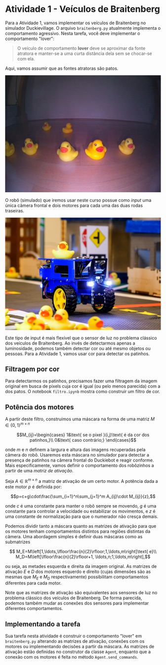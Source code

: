# Atividade 1 - Veículos de Braitenberg

Para a Atividade 1, vamos implementar os veículos de Braitenberg no simulador Duckievillage. O
arquivo `braitenberg.py` atualmente implementa o comportamento agressivo. Nesta tarefa, você deve
implementar o comportamento "lover":

> O veículo de comportamento **lover** deve se aproximar da fonte atratora e manter-se a uma curta
> distância dela sem se chocar-se com ela.

Aqui, vamos assumir que as fontes atratoras são patos.

![Patos!](img/manyduckies.jpg "Patos!")

O robô (simulado) que iremos usar neste curso possue como *input* uma única câmera frontal e dois
motores para cada uma das duas rodas traseiras.

![Duckiebot](img/duckiebot.jpg "Duckiebot")

Este tipo de input é mais flexível que o sensor de luz no problema clássico dos veículos de
Braitenberg. Ao invés de detectarmos apenas a luminosidade, podemos também detectar cor ou até
mesmo objetos ou pessoas. Para a Atividade 1, vamos usar cor para detectar os patinhos.

## Filtragem por cor

Para detectarmos os patinhos, precisamos fazer uma filtragem da imagem original em busca de pixels
cuja cor é igual (ou pelo menos parecida) com a dos patos. O notebook `filtro.ipynb` mostra como
construir um filtro de cor.

## Potência dos motores

A partir deste filtro, construímos uma máscara na forma de uma matriz $`M\in\{0,1\}^{m\times n}`$

```math
M_{ij}=\begin{cases}
  1&\text{ se o pixel }(i,j)\text{ é da cor dos patinhos,}\\
  0&\text{ caso contrário;}
\end{cases}
```

onde $`m`$ e $`n`$ definem a largura e altura das imagens recuperadas pela câmera do robô.
Usaremos esta máscara no simulador para detectar a presença de patinhos na câmera frontal do
Duckiebot e reagir conforme. Mais especificamente, vamos definir o comportamento dos robôzinhos a
partir de uma *matriz de ativação*.

Seja $`A\in\mathbb{R}^{m\times n}`$ a matriz de ativação de um certo motor. A potência dada a este
motor $p$ é definida por:

```math
p=c+g\cdot\frac{\sum_{i=1}^n\sum_{j=1}^m A_{ij}\cdot M_{ij}}{z},
```

onde $`c`$ é uma constante para manter o robô sempre se movendo, $`g`$ é uma constante para
controlar a velocidade ou estabilizar os movimentos, e $`z`$ é uma constante de normalização para
que o numerador não cresça demais.

Podemos dividir tanto a máscara quanto as matrizes de ativação para que os motores tenham
comportamentos distintos para regiões distintas da câmera. Uma abordagem simples é definir duas
máscaras como as submatrizes

```math
  M_E=M\left[1,\ldots,\lfloor\frac{n}{2}\rfloor;1,\ldots,m\right]\text{ e}\\
  M_D=M\left[\lfloor\frac{n}{2}\rfloor+1, \ldots,n;1,\ldots,m\right],
```
ou seja, as metades esquerda e direita da imagem original. As matrizes de ativação $`E`$ e $`D`$
dos motores esquerdo e direito (cujas dimensões são as mesmas que $`M_E`$ e $`M_D`$
respectivamente) possibilitam comportamentos diferentes para cada motor.

Note que as matrizes de ativação são equivalentes aos sensores de luz no problema clássico dos
veículos de Braitenberg. De forma parecida, podemos também mudar as conexões dos sensores para
implementar diferentes comportamentos.

## Implementando a tarefa

Sua tarefa nesta atividade é construir o comportamento "lover" em `braitenberg.py` alterando as
matrizes de ativação, conexões com os motores ou implementando decisões a partir da máscara. As
matrizes de ativação estão definidas no construtor da classe `Agent`, enquanto que a conexão com os
motores é feita no método `Agent.send_commands`.
